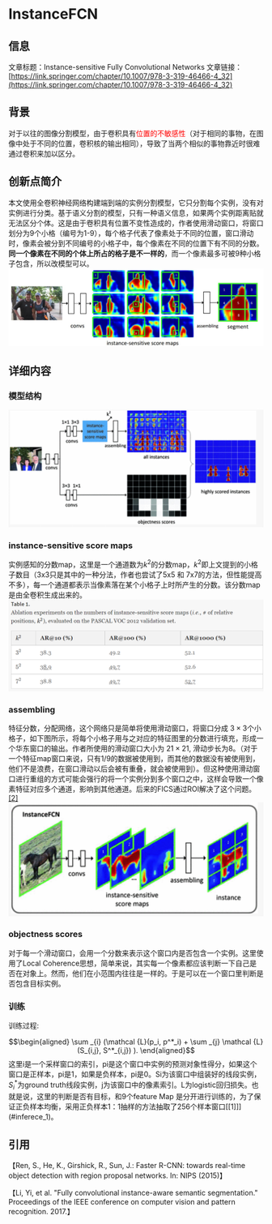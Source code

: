 # InstanceFCN

## 信息

文章标题：Instance-sensitive Fully Convolutional Networks
文章链接：[https://link.springer.com/chapter/10.1007/978-3-319-46466-4_32](https://link.springer.com/chapter/10.1007/978-3-319-46466-4_32)

## 背景
对于以往的图像分割模型，由于卷积具有<font color="red">位置的不敏感性</font>（对于相同的事物，在图像中处于不同的位置，卷积核的输出相同），导致了当两个相似的事物靠近时很难通过卷积来加以区分。

## 创新点简介
本文使用全卷积神经网络构建端到端的实例分割模型，它只分割每个实例，没有对实例进行分类。基于语义分割的模型，只有一种语义信息，如果两个实例距离贴就无法区分个体。这是由于卷积具有位置不变性造成的，作者使用滑动窗口，将窗口划分为9个小格（编号为1-9），每个格子代表了像素处于不同的位置，窗口滑动时，像素会被分到不同编号的小格子中，每个像素在不同的位置下有不同的分数。**同一个像素在不同的个体上所占的格子是不一样的**，而一个像素最多可被9种小格子包含，所以改模型可以。
![](../../../img/artical/2022-03-07-22-06-33.png)


## 详细内容
### 模型结构
![](../../../img/artical/2022-03-08-15-26-27.png)

### instance-sensitive score maps
实例感知的分数map，这里是一个通道数为$k^2$的分数map，$k^2$即上文提到的小格子数目（3x3只是其中的一种分法，作者也尝试了5x5 和 7x7的方法，但性能提高不多），每一个通道都表示当像素落在某个小格子上时所产生的分数。该分数map是由全卷积生成出来的。
![](../../../img/artical/2022-03-08-17-18-13.png)


### assembling
特征分数，分配网络，这个网络只是简单将使用滑动窗口，将窗口分成 $3 \times 3$个小格子，如下图所示，将每个小格子用与之对应的特征图里的分数进行填充，形成一个华东窗口的输出。作者所使用的滑动窗口大小为 $21 \times 21$, 滑动步长为8。（对于一个特征map窗口来说，只有1/9的数据被使用到，而其他的数据没有被使用到，他们不是浪费，在窗口滑动以后会被有重叠，就会被使用到）。但这种使用滑动窗口进行重组的方式可能会强行的将一个实例分到多个窗口之中，这样会导致一个像素特征对应多个通道，影响到其他通道。后来的FICS通过ROI解决了这个问题。[[2]](#inferece_2)
![](../../../img/artical/2022-03-08-15-35-16.png)

### objectness scores
对于每一个滑动窗口，会用一个分数来表示这个窗口内是否包含一个实例。这里使用了Local Coherence思想，简单来说，其实每一个像素都应该判断一下自己是否在对象上。然而，他们在小范围内往往是一样的。于是可以在一个窗口里判断是否包含目标实例。


### 训练
训练过程:

$$\begin{aligned} \sum _{i} (\mathcal {L}(p_i, p^*_i) + \sum _{j} \mathcal {L}(S_{i,j}, S^*_{i,j}) ). \end{aligned}$$
这里i是一个采样窗口的索引，pi是这个窗口中实例的预测对象性得分，如果这个窗口是正样本，pi是1，如果是负样本，pi是0。Si为该窗口中组装好的线段实例，$S_i^*$为ground truth线段实例，j为该窗口中的像素索引。L为logistic回归损失。也就是说，这里的判断是否有目标，和9个feature Map 是分开进行训练的，为了保证正负样本均衡，采用正负样本1：1抽样的方法抽取了256个样本窗口[[1]]](#inferece_1)。


## 引用

<p id="inferece_1">【Ren, S., He, K., Girshick, R., Sun, J.: Faster R-CNN: towards real-time object detection with region proposal networks. In: NIPS (2015)】</p>

<p id="inferece_2">【Li, Yi, et al. "Fully convolutional instance-aware semantic segmentation." Proceedings of the IEEE conference on computer vision and pattern recognition. 2017.】</p>